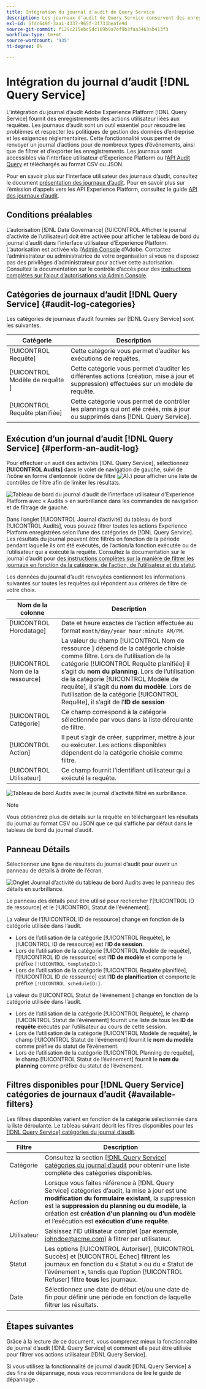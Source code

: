```yaml
---
title: Intégration du journal d’audit de Query Service
description: Les journaux d’audit de Query Service conservent des enregistrements pour diverses actions des utilisateurs afin de former un journal d’audit pour résoudre les problèmes ou respecter les politiques de gestion des données d’entreprise et les exigences réglementaires. Ce tutoriel présente une vue d’ensemble des fonctionnalités du journal d’audit spécifiques à Query Service.
exl-id: 5fdc649f-3aa1-4337-965f-3f733beafe9d
source-git-commit: f129c215ebc5dc169b9a7ef9b3faa3463ab413f3
workflow-type: tm+mt
source-wordcount: '935'
ht-degree: 8%

---
```


# Intégration du journal d’audit [!DNL Query Service]

L’intégration du journal d’audit Adobe Experience Platform [!DNL Query Service] fournit des enregistrements des actions utilisateur liées aux requêtes. Les journaux d’audit sont un outil essentiel pour résoudre les problèmes et respecter les politiques de gestion des données d’entreprise et les exigences réglementaires. Cette fonctionnalité vous permet de renvoyer un journal d’actions pour de nombreux types d’événements, ainsi que de filtrer et d’exporter les enregistrements. Les journaux sont accessibles via l’interface utilisateur d’Experience Platform ou l’[API Audit Query](https://www.adobe.io/experience-platform-apis/references/audit-query/) et téléchargés au format CSV ou JSON.

Pour en savoir plus sur l’interface utilisateur des journaux d’audit, consultez le document [présentation des journaux d’audit](../../landing/governance-privacy-security/audit-logs/overview.md). Pour en savoir plus sur l’émission d’appels vers les API Experience Platform, consultez le guide [API des journaux d’audit](../../landing/api-guide.md).

## Conditions préalables

L’autorisation [!DNL Data Governance] [!UICONTROL Afficher le journal d’activité de l’utilisateur] doit être activée pour afficher le tableau de bord du journal d’audit dans l’interface utilisateur d’Experience Platform. L’autorisation est activée via l’[Admin Console](https://adminconsole.adobe.com/) d’Adobe. Contactez l’administrateur ou administratrice de votre organisation si vous ne disposez pas des privilèges d’administrateur pour activer cette autorisation. Consultez la documentation sur le contrôle d’accès pour des [instructions complètes sur l’ajout d’autorisations via Admin Console](../../access-control/home.md).

## Catégories de journaux d’audit [!DNL Query Service] {#audit-log-categories}

Les catégories de journaux d’audit fournies par [!DNL Query Service] sont les suivantes.

| Catégorie | Description |
|---|---|
| [!UICONTROL Requête] | Cette catégorie vous permet d’auditer les exécutions de requêtes. |
| [!UICONTROL Modèle de requête ] | Cette catégorie vous permet d’auditer les différentes actions (création, mise à jour et suppression) effectuées sur un modèle de requête. |
| [!UICONTROL Requête planifiée] | Cette catégorie vous permet de contrôler les plannings qui ont été créés, mis à jour ou supprimés dans [!DNL Query Service]. |

## Exécution d’un journal d’audit [!DNL Query Service] {#perform-an-audit-log}

Pour effectuer un audit des activités [!DNL Query Service], sélectionnez **[!UICONTROL Audits]** dans le volet de navigation de gauche, suivi de l’icône en forme d’entonnoir (icône de filtre ![A).](/help/images/icons/filter.png)) pour afficher une liste de contrôles de filtre afin de limiter les résultats.

![Tableau de bord du journal d’audit de l’interface utilisateur d’Experience Platform avec « Audits » en surbrillance dans les commandes de navigation et de filtrage de gauche.](../images/audit-log/filter-controls.png)

Dans l’onglet [!UICONTROL Journal d’activité] du tableau de bord [!UICONTROL Audits], vous pouvez filtrer toutes les actions Experience Platform enregistrées selon l’une des catégories de [!DNL Query Service]. Les résultats du journal peuvent être filtrés en fonction de la période pendant laquelle ils ont été exécutés, de l’action/la fonction exécutée ou de l’utilisateur qui a exécuté la requête. Consultez la documentation sur le journal d’audit pour [des instructions complètes sur la manière de filtrer les journaux en fonction de la catégorie, de l’action, de l’utilisateur et du statut](../../landing/governance-privacy-security/audit-logs/overview.md#managing-audit-logs-in-the-ui).

Les données du journal d’audit renvoyées contiennent les informations suivantes sur toutes les requêtes qui répondent aux critères de filtre de votre choix.

| Nom de la colonne | Description |
|---|---|
| [!UICONTROL Horodatage] | Date et heure exactes de l’action effectuée au format `month/day/year hour:minute AM/PM`. |
| [!UICONTROL Nom de la ressource] | La valeur du champ [!UICONTROL  Nom de ressource ] dépend de la catégorie choisie comme filtre. Lors de l’utilisation de la catégorie [!UICONTROL Requête planifiée] il s’agit du **nom du planning**. Lors de l’utilisation de la catégorie [!UICONTROL Modèle de requête], il s’agit du **nom du modèle**. Lors de l’utilisation de la catégorie [!UICONTROL Requête], il s’agit de l’**ID de session** |
| [!UICONTROL Catégorie] | Ce champ correspond à la catégorie sélectionnée par vous dans la liste déroulante de filtre. |
| [!UICONTROL Action] | Il peut s’agir de créer, supprimer, mettre à jour ou exécuter. Les actions disponibles dépendent de la catégorie choisie comme filtre. |
| [!UICONTROL Utilisateur] | Ce champ fournit l’identifiant utilisateur qui a exécuté la requête. |

![Tableau de bord Audits avec le journal d’activité filtré en surbrillance.](../images/audit-log/filtered-activity.png)

>[!NOTE]
>
>Vous obtiendrez plus de détails sur la requête en téléchargeant les résultats du journal au format CSV ou JSON que ce qui s’affiche par défaut dans le tableau de bord du journal d’audit.

## Panneau Détails

Sélectionnez une ligne de résultats du journal d’audit pour ouvrir un panneau de détails à droite de l’écran.

![Onglet Journal d’activité du tableau de bord Audits avec le panneau des détails en surbrillance.](../images/audit-log/details-panel.png)

Le panneau des détails peut être utilisé pour rechercher l’[!UICONTROL ID de ressource] et le [!UICONTROL Statut de l’événement].

La valeur de l’[!UICONTROL ID de ressource] change en fonction de la catégorie utilisée dans l’audit.

* Lors de l’utilisation de la catégorie [!UICONTROL Requête], le [!UICONTROL ID de ressource] est l’**ID de session**.
* Lors de l’utilisation de la catégorie [!UICONTROL Modèle de requête], l’[!UICONTROL ID de ressource] est l’**ID de modèle** et comporte le préfixe `[!UICONTROL templateID:]`.
* Lors de l’utilisation de la catégorie [!UICONTROL Requête planifiée], l’[!UICONTROL ID de ressource] est l’**ID de planification** et comporte le préfixe `[!UICONTROL scheduleID:]`.

La valeur du [!UICONTROL  Statut de l’événement ] change en fonction de la catégorie utilisée dans l’audit.

* Lors de l’utilisation de la catégorie [!UICONTROL Requête], le champ [!UICONTROL Statut de l’événement] fournit une liste de tous les **ID de requête** exécutés par l’utilisateur au cours de cette session.
* Lors de l’utilisation de la catégorie [!UICONTROL Modèle de requête], le champ [!UICONTROL Statut de l’événement] fournit le **nom du modèle** comme préfixe du statut de l’événement.
* Lors de l’utilisation de la catégorie [!UICONTROL Planning de requête], le champ [!UICONTROL Statut de l’événement] fournit le **nom du planning** comme préfixe du statut de l’événement.

## Filtres disponibles pour [!DNL Query Service] catégories de journaux d’audit {#available-filters}

Les filtres disponibles varient en fonction de la catégorie sélectionnée dans la liste déroulante. Le tableau suivant décrit les filtres disponibles pour les [[!DNL Query Service] catégories du journal d’audit](#audit-log-categories).

| Filtre | Description |
|---|---|
| Catégorie | Consultez la section [[!DNL Query Service] catégories du journal d’audit](#audit-log-categories) pour obtenir une liste complète des catégories disponibles. |
| Action | Lorsque vous faites référence à [!DNL Query Service] catégories d’audit, la mise à jour est une **modification du formulaire existant**, la suppression est la **suppression du planning ou du modèle**, la création est **création d’un planning ou d’un modèle** et l’exécution est **exécution d’une requête**. |
| Utilisateur | Saisissez l’ID utilisateur complet (par exemple, johndoe@acme.com) à filtrer par utilisateur. |
| Statut | Les options [!UICONTROL Autoriser], [!UICONTROL Succès] et [!UICONTROL Échec] filtrent les journaux en fonction du « Statut » ou du « Statut de l’événement », tandis que l’option [!UICONTROL Refuser] filtre **tous** les journaux. |
| Date | Sélectionnez une date de début et/ou une date de fin pour définir une période en fonction de laquelle filtrer les résultats. |

## Étapes suivantes

Grâce à la lecture de ce document, vous comprenez mieux la fonctionnalité de journal d’audit [!DNL Query Service] et comment elle peut être utilisée pour filtrer vos actions utilisateur [!DNL Query Service].

Si vous utilisez la fonctionnalité de journal d’audit [!DNL Query Service] à des fins de dépannage, nous vous recommandons de lire le guide de dépannage [](../troubleshooting-guide.md).
